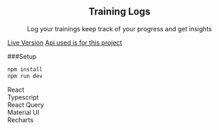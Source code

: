 <div align="center"><h2>Training Logs</h2>
<p>Log your trainings keep track of your progress and get insights</p>
</div>

[Live Version](https://training-logs.netlify.app/)
[Api used is for this project](https://github.com/thanosoncode/express-prisma-mongodb-react/tree/master/server)

###Setup
```sh
npm install
npm run dev
```


React<br/>
Typescript<br/>
React Query<br/>
Material UI<br/>
Recharts<br/>

